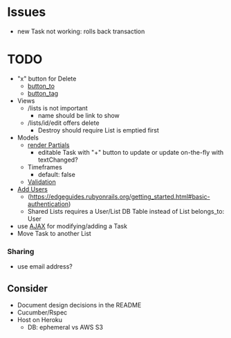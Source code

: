 # Issues
- new Task not working: rolls back transaction

# TODO
- "x" button for Delete
  - [button_to](https://api.rubyonrails.org/classes/ActionView/Helpers/UrlHelper.html#method-i-button_to)
  - [button_tag](https://apidock.com/rails/ActionView/Helpers/FormTagHelper/button_tag)
- Views
  - /lists is not important
    - name should be link to show
  - /lists/id/edit offers delete
    - Destroy should require List is emptied first
- Models
  - [render Partials](https://edgeguides.rubyonrails.org/getting_started.html#rendering-partial-collections)
    - editable Task with "+" button to update or update on-the-fly with textChanged?
  - Timeframes
    - default: false
  - [Validation](https://edgeguides.rubyonrails.org/getting_started.html#adding-some-validation)
- [Add Users](https://www.railstutorial.org/book/modeling_users)
  - (https://edgeguides.rubyonrails.org/getting_started.html#basic-authentication)
  - Shared Lists requires a User/List DB Table instead of List belongs_to: User
- use [AJAX](https://docs.google.com/document/d/1wDGbrMNZcC9fNPRmIvftnUF0gO9Ref1QsbdODm0KF-Y/edit#) for modifying/adding a Task
- Move Task to another List

### Sharing
- use email address?

## Consider
- Document design decisions in the README
- Cucumber/Rspec
- Host on Heroku
  - DB: ephemeral vs AWS S3
